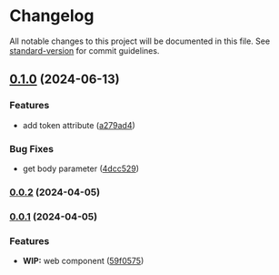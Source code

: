 # Changelog

All notable changes to this project will be documented in this file. See [standard-version](https://github.com/conventional-changelog/standard-version) for commit guidelines.

## [0.1.0](https://github.com/GIP-RECIA/wisemapping-webcomponent/compare/v0.0.2...v0.1.0) (2024-06-13)


### Features

* add token attribute ([a279ad4](https://github.com/GIP-RECIA/wisemapping-webcomponent/commit/a279ad4f899941b069e1901c6369a2e47d42d5c3))


### Bug Fixes

* get body parameter ([4dcc529](https://github.com/GIP-RECIA/wisemapping-webcomponent/commit/4dcc5292355dbfcef869211ad0440f6c27500d20))

### [0.0.2](https://github.com/GIP-RECIA/wisemapping-webcomponent/compare/v0.0.1...v0.0.2) (2024-04-05)

### [0.0.1](https://github.com/GIP-RECIA/wisemapping-webcomponent/compare/v0.0.0...v0.0.1) (2024-04-05)


### Features

* **WIP:** web component ([59f0575](https://github.com/GIP-RECIA/wisemapping-webcomponent/commit/59f0575285f77419a4d3957ab2d649bcdd8bf11a))
